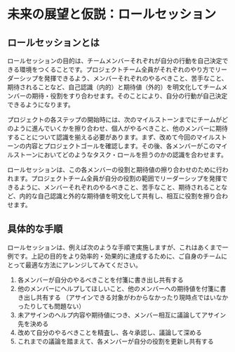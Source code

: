 # 未来の展望と仮説：ロールセッション

## **ロールセッションとは**

ロールセッションの目的は、チームメンバーそれぞれが自分の行動を自己決定できる環境をつくることです。プロジェクトチーム全員がそれぞれのやり方でリーダーシップを発揮できるよう、メンバーそれぞれのやるべきこと、苦手なこと、期待されることなど、自己認識（内的）と期待値（外的）を明文化してチームメンバーの期待・役割をすり合わせます。そのことにより、自分の行動が自己決定できるようになります。

プロジェクトの各ステップの開始時には、次のマイルストーンまでにチームがどのように進んでいくかを擦り合わせ、個人がやるべきこと、他のメンバーに期待することについて認識を揃える必要があります。まず、改めて今回のマイルストーンの内容とプロジェクトゴールを確認します。その後、各メンバーがこのマイルストーンにおいてどのようなタスク・ロールを担うのかの認識を合わせます。

ロールセッションは、この各メンバーの役割と期待値の擦り合わせのために行われます。プロジェクトチーム全員が自分の役割の範囲でリーダーシップを発揮できるように、メンバーそれぞれのやるべきこと、苦手なこと、期待されることなど、内的な自己認識と外的な期待値を明文化して共有し、相互に役割を擦り合わせます。

## **具体的な手順**

ロールセッションは、例えば次のような手順で実施しますが、これはあくまで一例です。上記の目的をより効率的・効果的に達成するために、ご自身のチームにとって最適な方法にアレンジしてみてください。

1. 各メンバーが自分のやるべきことを付箋に書き出し共有する
2. 他のメンバーにヘルプしてほしいこと、他のメンバーへの期待値を付箋に書き出し共有する
   （アサインできる対象がわからなかったり現時点ではいなかったりしても問題ない）
3. 未アサインのヘルプ内容や期待値につき、メンバー相互に議論してアサイン先を決める
4. 改めて自分のやるべきことを精査し、各々承認し、議論して深める
5. これまでの議論を踏まえて、各メンバーが自分の役割を更新し共有する
